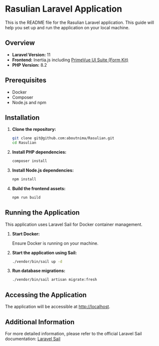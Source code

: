# Rasulian Laravel Application

This is the README file for the Rasulian Laravel application. This guide will help you set up and run the application on your local machine.

## Overview

- **Laravel Version:** 11
- **Frontend:** Inertia.js including [PrimeVue UI Suite (Form Kit)](https://primevue.org/)
- **PHP Version:** 8.2

## Prerequisites

- Docker
- Composer
- Node.js and npm

## Installation

1. **Clone the repository:**

    ```sh
    git clone git@github.com:aboutnima/Rasulian.git
    cd Rasulian
    ```

2. **Install PHP dependencies:**

    ```sh
    composer install
    ```

3. **Install Node.js dependencies:**

    ```sh
    npm install
    ```

4. **Build the frontend assets:**

    ```sh
    npm run build
    ```

## Running the Application

This application uses Laravel Sail for Docker container management.

1. **Start Docker:**

   Ensure Docker is running on your machine.


2. **Start the application using Sail:**

    ```sh
    ./vendor/bin/sail up -d
    ```

3. **Run database migrations:**

    ```sh
    ./vendor/bin/sail artisan migrate:fresh
    ```

## Accessing the Application

The application will be accessible at [http://localhost](http://localhost).

## Additional Information

For more detailed information, please refer to the official Laravel Sail documentation: [Laravel Sail](https://laravel.com/docs/11.x/sail)
